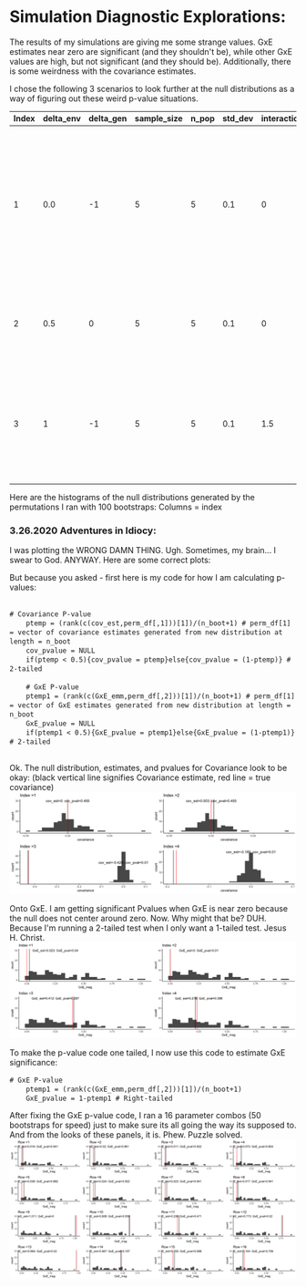 # Simulation Diagnostic Explorations: 

The results of my simulations are giving me some strange values. GxE estimates near zero are significant (and they shouldn't be), while other GxE values are high, but not significant (and they should be). Additionally, there is some weirdness with the covariance estimates. 

I chose the following 3 scenarios to look further at the null distributions as a way of figuring out these weird p-value situations. 

Index | delta_env | delta_gen | sample_size | n_pop | std_dev | interaction | reason 
---|---|---|---|---|---|---|---
1 | 0.0| -1|5|5|0.1|0| The GxE is near zero yet p <0.01. Also, the true_cov is -.21 with p = 0.27 but is weird because index = 2 is higher true_cov but lower pvalue
2 | 0.5| 0|5|5|0.1|0| The cov estimate is higher than index=1 but the pvalue is lower
3 | 1| -1|5|5|0.1|1.5|This one has a high GxE and is significant - this one is behaving the way I would expect for GxE. 


Here are the histograms of the null distributions generated by the permutations I ran with 100 bootstraps: 
Columns = index

### 3.26.2020 Adventures in Idiocy: 
I was plotting the WRONG DAMN THING. Ugh. Sometimes, my brain...  I swear to God. ANYWAY. Here are some correct plots: 

But because you asked - first here is my code for how I am calculating p-values: 
```{sig code}

# Covariance P-value
    ptemp = (rank(c(cov_est,perm_df[,1]))[1])/(n_boot+1) # perm_df[1] = vector of covariance estimates generated from new distribution at length = n_boot
    cov_pvalue = NULL
    if(ptemp < 0.5){cov_pvalue = ptemp}else{cov_pvalue = (1-ptemp)} # 2-tailed
    
    # GxE P-value
    ptemp1 = (rank(c(GxE_emm,perm_df[,2]))[1])/(n_boot+1) # perm_df[1] = vector of GxE estimates generated from new distribution at length = n_boot
    GxE_pvalue = NULL
    if(ptemp1 < 0.5){GxE_pvalue = ptemp1}else{GxE_pvalue = (1-ptemp1)} # 2-tailed
    
```
Ok. The null distribution, estimates, and pvalues for Covariance look to be okay: (black vertical line signifies Covariance estimate, red line = true covariance)
![image](https://github.com/RCN-ECS/CnGV/blob/master/results/Sim_03152020/correctNullCov.png)

Onto GxE. I am getting significant Pvalues when GxE is near zero because the null does not center around zero. Now. Why might that be? DUH. Because I'm running a 2-tailed test when I only want a 1-tailed test. Jesus H. Christ. 
![image](https://github.com/RCN-ECS/CnGV/blob/master/results/Sim_03152020/correctNull_GxE.png)

To make the p-value code one tailed, I now use this code to estimate GxE significance: 
```{r}
# GxE P-value
    ptemp1 = (rank(c(GxE_emm,perm_df[,2]))[1])/(n_boot+1) 
    GxE_pvalue = 1-ptemp1 # Right-tailed
```
After fixing the GxE p-value code, I ran a 16 parameter combos (50 bootstraps for speed) just to make sure its all going the way its supposed to. And from the looks of these panels, it is. Phew. Puzzle solved. 
![image](https://github.com/RCN-ECS/CnGV/blob/master/results/Sim_03152020/GxE_puzzlesolved.png)



